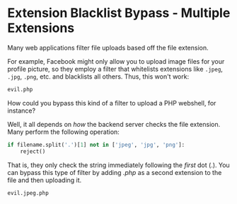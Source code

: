 # Extension Blacklist Bypass - Multiple Extensions

Many web applications filter file uploads based off the file extension.

For example, Facebook might only allow you to upload image files for your profile picture, so they employ a filter that whitelists extensions like `.jpeg`, `.jpg`, `.png`, etc. and blacklists all others. Thus, this won't work:

```bash
evil.php
```

How could you bypass this kind of a filter to upload a PHP webshell, for instance?

Well, it all depends on *how* the backend server checks the file extension. Many perform the following operation:

```python
if filename.split('.')[1] not in ['jpeg', 'jpg', 'png']:
    reject()
```

That is, they only check the string immediately following the *first* dot (.). You can bypass this type of filter by adding *.php* as a second extension to the file and then uploading it.

```bash
evil.jpeg.php
```
